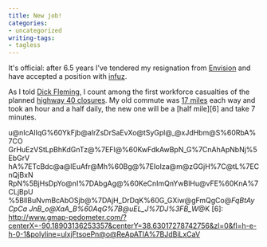 ```yaml
---
title: New job!
categories:
- uncategorized
writing-tags:
- tagless
---
```


It's official: after 6.5 years I've tendered my resignation from [Envision][1] and have accepted a position with [infuz][2].

   [1]: http://www.envision.com/
   [2]: http://infuz.com/

As I told [Dick Fleming][3], I count among the first workforce casualties of the planned [highway 40 closures][4].  My old commute was [17 miles][5] each way and took an hour and a half daily, the new one will be a [half mile][6] and take 7 minutes.

   [3]: http://www.citistates.com/assocspeakers/r_fleming.html
   [4]: http://www.thenewi64.org/
   [5]: http://www.gmap-pedometer.com/?centerX=-90.43937802314758&centerY=38.66849013040485&zl=0&fl=h-e-h-0-1&polyline=qlxjFtvoePt@qF%7CExA%60d@zLiAzGvAfFlC%7CF%5E%60BH%7EC
u@nIcAlIqG%60YkFjb@aIrZsDrSaEvXo@tSyGpl@_@xJdHbm@S%60RbA%7CO
GrHuEzVStLpBhKdGnTz@%7EFl@%60KwFdkAwBpN_G%7CnAhApNbNj%5EbGrV
hA%7ETcBdc@a@lEuAfr@Mh%60Bg@%7EIoIza@m@zGGjH%7C@tL%7ECnQjBxN
RpN%5BjHsDpYo@nI%7DAbgAg@%60KeCnImQnYwBlHu@vFE%60KnA%7CLjBpU
%5BllBuNvmBcAbOSjb@%7DAjH_DrDqK%60G_GXiw@gFmQgCo@_FqBtAyCpCa
JnB_o@XaA_B%60AqG%7B@uEL_J%7DJ%3FB_W_@K
   [6]: http://www.gmap-pedometer.com/?centerX=-90.18903136253357&centerY=38.63017278742756&zl=0&fl=h-e-h-0-1&polyline=ulxjFtsoePn@o@ReApATlA%7BJdBiLxCaV
